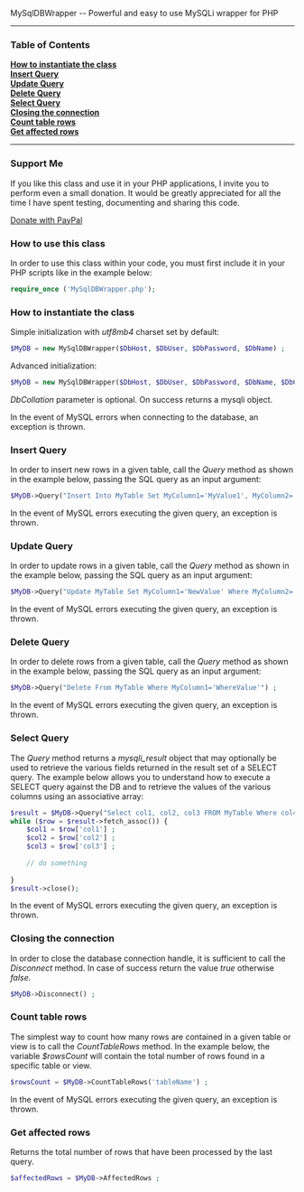 MySqlDBWrapper -- Powerful and easy to use MySQLi wrapper for PHP
<hr>

### Table of Contents

**[How to instantiate the class](#how-to-instantiate-the-class)**  
**[Insert Query](#insert-query)**  
**[Update Query](#update-query)**  
**[Delete Query](#delete-query)**  
**[Select Query](#select-query)**  
**[Closing the connection](#closing-the-connection)**  
**[Count table rows](#count-table-rows)**  
**[Get affected rows](#get-affected-rows)**  
<hr>

### Support Me

If you like this class and use it in your PHP applications, I invite you to perform even a small donation. It would be greatly appreciated for all the time I have spent testing, documenting and sharing this code.

[Donate with PayPal](https://www.paypal.com/donate/?hosted_button_id=HRJK39W2JKQZQ)

### How to use this class
In order to use this class within your code, you must first include it in your PHP scripts like in the example below:

```php
require_once ('MySqlDBWrapper.php');
```

### How to instantiate the class
Simple initialization with *utf8mb4* charset set by default:
```php
$MyDB = new MySqlDBWrapper($DbHost, $DbUser, $DbPassword, $DbName) ;
```

Advanced initialization:
```php
$MyDB = new MySqlDBWrapper($DbHost, $DbUser, $DbPassword, $DbName, $DbCollation) ;
```
*DbCollation* parameter is optional. On success returns a mysqli object.

In the event of MySQL errors when connecting to the database, an exception is thrown.

### Insert Query
In order to insert new rows in a given table, call the *Query* method as shown in the example below, passing the SQL query as an input argument:
```php
$MyDB->Query("Insert Into MyTable Set MyColumn1='MyValue1', MyColumn2='MyValue2', MyColumn3='MyValue3'") ;
```

In the event of MySQL errors executing the given query, an exception is thrown.

### Update Query
In order to update rows in a given table, call the *Query* method as shown in the example below, passing the SQL query as an input argument:
```php
$MyDB->Query("Update MyTable Set MyColumn1='NewValue' Where MyColumn2='WhereValue'") ;
```

In the event of MySQL errors executing the given query, an exception is thrown.

### Delete Query
In order to delete rows from a given table, call the *Query* method as shown in the example below, passing the SQL query as an input argument:
```php
$MyDB->Query("Delete From MyTable Where MyColumn1='WhereValue'") ;
```

In the event of MySQL errors executing the given query, an exception is thrown.

### Select Query
The *Query* method returns a *mysqli_result* object that may optionally be used to retrieve the various fields returned in the result set of a SELECT query. The example below allows you to understand how to execute a SELECT query against the DB and to retrieve the values of the various columns using an associative array:
```php
$result = $MyDB->Query("Select col1, col2, col3 FROM MyTable Where col4!=0") ;
while ($row = $result->fetch_assoc()) {
    $col1 = $row['col1'] ;
    $col2 = $row['col2'] ;
    $col3 = $row['col3'] ;
    
    // do something
    
}
$result->close();
```

In the event of MySQL errors executing the given query, an exception is thrown.

### Closing the connection
In order to close the database connection handle, it is sufficient to call the *Disconnect* method. In case of success return the value *true* otherwise *false*.
```php
$MyDB->Disconnect() ;
```

### Count table rows
The simplest way to count how many rows are contained in a given table or view is to call the *CountTableRows* method. In the example below, the variable *$rowsCount* will contain the total number of rows found in a specific table or view.
```php
$rowsCount = $MyDB->CountTableRows('tableName') ;
```
In the event of MySQL errors executing the given query, an exception is thrown.

### Get affected rows
Returns the total number of rows that have been processed by the last query.
```php
$affectedRows = $MyDB->AffectedRows ;
```
